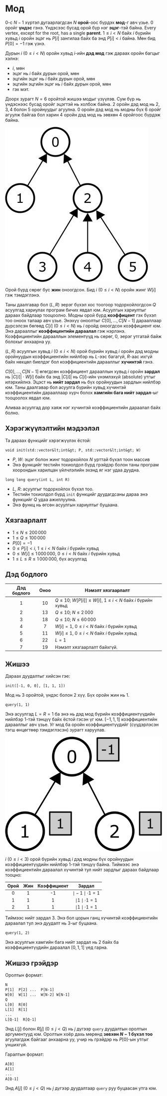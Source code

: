 # Мод

$0$-с $N-1$ хүртэл дугаарлагдсан $N$ **орой**-оос бүрдэх **мод**-г авч үзье.
$0$ оройг **үндэс** гэнэ.
Үндэсээс бусад орой бүр нэг **эцэг**-тэй байна.
Every vertex, except for the root, has a single **parent**.
$1 \leq i < N$ байх $i$ бүрийн хувьд $i$ оройн эцэг нь $P[i]$ зангилаа байх ба энд $P[i] < i$ байна. 
Мөн бид $P[0] = -1$ гэж үзнэ.

Дурын $i$ ($0 \leq i < N$) оройн хувьд $i$-ийн **дэд мод** гэж дараах оройн багцыг хэлнэ: 
 * $i$, мөн
 * эцэг нь $i$ байх дурын орой, мөн 
 * эцгийн эцэг нь $i$ байх дурын орой, мөн 
 * эцгийн эцгийн эцэг нь $i$ байх дурын орой, мөн
 * гэх мэт.

Доорх зурагт $N = 6$ оройтой жишээ модыг үзүүлэв.
Сум бүр нь үндэснээс бусад оройг эцэгтэй нь холбож байна.
$2$ оройн дэд мод нь $2, 3, 4$ болон $5$ оройнуудыг агуулна.
$0$ оройн дэд мод нь модны бүх $6$ оройг агуулж байгаа бол харин $4$ оройн дэд мод нь зөвхөн $4$ оройгоос бүрдэж байна.

![](subtrees.png "150")

Орой бүрд сөрөг бус **жин** оноогдсон.
Бид $i$ ($0 \leq i < N$) оройн жинг $W[i]$ гэж тэмдэглэнэ.

Таны даалгавар бол $(L, R)$ эерэг бүхэл хос тоогоор тодорхойлогдсон $Q$ асуулгад хариулах програм бичих явдал юм.
Асуулгын хариултыг дараах байдлаар тооцоолно.
Модны орой бүрд **коэффицент** гэх бүхэл тоо оноох талаар авч үзье.
Энэхүү оноолтыг $C[0], \ldots, C[N-1]$ дарааллаар дүрсэлсэн бөгөөд $C[i]$ ($0 \leq i < N$) нь $i$ оройд оноогдсон коэффициент юм.
Энэ дарааллыг **коэффицентийн дараалал** гэж нэрлэнэ.
Коэффициентийн дарааллын элементүүд нь сөрөг, $0$, эерэг утгатай байж болохыг анхаарна уу.

$(L, R)$ асуулгын хувьд $i$ ($0 \leq i < N$) орой бүрийн хувьд $i$ оройн дэд модны оройнуудын коэффициентийн нийлбэр нь $L$-ээс багагүй, $R$-аас ихгүй байх нөхцөл биелдэг бол коэффициентийн дарааллыг **хүчинтэй** гэнэ.

$C[0], \ldots, C[N-1]$ өгөгдсөн коэффициент дарааллын хувьд $i$ оройн **зардал** нь $|C[i]| \cdot W[i]$ байх ба энд $|C[i]|$ нь $C[i]$-ийн үнэмлэхүй (absolute) утгыг илэрхийлнэ.
Эцэст нь **нийт зардал** нь бүх оройнуудын зардлын нийлбэр юм.
Таны даалгавар бол асуулга бүрийн хувьд хүчинтэй коэффициентийн дарааллаар хүрч болох **хамгийн бага нийт зардал**-ыг тооцоолох явдал юм.

Аливаа асуулгад дор хаяж нэг хүчинтэй коэффициентийн дараалал байх болно.

## Хэрэгжүүлэлтийн мэдээлэл

Та дараах функцийг хэрэгжүүлэх ёстой:

```
void init(std::vector&lt;int&gt; P, std::vector&lt;int&gt; W)
```

* $P$, $W$: эцэг болон жинг тодорхойлох $N$ урттай бүхэл тоон массив
* Энэ функцийг тестийн тохиолдол бүрд грэйдэр болон таны програм хоорондын харилцан үйлчлэлийн эхэнд яг нэг удаа дуудна.

```
long long query(int L, int R)
```
* $L$, $R$: асуулгыг тодорхойлох бүхэл тоо.
* Тестийн тохиолдол бүрд `init` функцийг дуудагдсаны дараа энэ функцийг $Q$ удаа ажиллуулна.
* Энэ функц нь өгсөн асуулгын хариултыг буцаана.


## Хязгаарлалт

* $1 \leq N \leq 200\,000$
* $1 \leq Q \leq 100\,000$
* $P[0] = -1$
* $0 \leq P[i] < i$, $1 \leq i < N$ байх $i$ бүрийн хувьд 
* $0 \leq W[i] \leq 1\,000\,000$, $0 \leq i < N$ байх $i$ бүрийн хувьд
* $1 \leq L \leq R \leq 1\,000\,000$, бүх асуулгад

## Дэд бодлого

| Дэд бодлого | Оноо  | Нэмэлт хязгаарлалт |
| :-----: | :----: | ---------------------- |
|   1     |  $10$  | $Q \leq 10$; $W[P[i]] \leq W[i]$, $1 \leq i < N$ байх $i$ бүрийн хувьд
|   2     |  $13$  | $Q \leq 10$; $N \leq 2\,000$
|   3     |  $18$  | $Q \leq 10$; $N \leq 60\,000$
|   4     |  $7$   | $W[i] = 1$, $0 \leq i < N$ байх $i$ бүрийн хувьд
|   5     |  $11$  | $W[i] \leq 1$, $0 \leq i < N$ байх $i$ бүрийн хувьд
|   6     |  $22$  | $L = 1$
|   7     |  $19$  | Нэмэлт хязгаарлалт байхгүй.



## Жишээ

Дараах дуудалтыг хийсэн гэе:

```
init([-1, 0, 0], [1, 1, 1])
```
Мод нь $3$ оройтой, үндэс болон $2$ хүү.
Бүх оройн жин нь $1$.

```
query(1, 1)
```

Энэ асуулгад $L = R = 1$ ба энэ нь дэд мод бүрийн коэффициентүүдийн нийлбэр $1$-тэй тэнцүү байх ёстой гэсэн үг юм. $[-1, 1, 1]$ коэффициентийн дарааллыг авч үзье.
Уг мод ба оройн коэффициентүүдийг (сүүдэрлэсэн тэгш өнцөгтөөр тэмдэглэсэн) зурагт харуулав.

![](ex1.png "150")

$i$ ($0 \leq i < 3$) орой бүрийн хувьд $i$ дэд модны бүх оройнуудын коэффициентүүдийн нийлбэр $1$-тэй тэнцүү байна. 
Тиймээс энэ коэффициентийн дараалал хүчинтэй тул нийт зардлыг дараах байдлаар тооцно:


| Орой | Жин | Коэффициент | Зардал                      |
| :----: | :----: | :---------: | :-----------------------: |
|   0    |   1    |     -1      | $\mid -1 \mid \cdot 1 = 1$
|   1    |   1    |      1      | $\mid 1 \mid \cdot 1 = 1$
|   2    |   1    |      1      | $\mid 1 \mid \cdot 1 = 1$

Тиймээс нийт зардал $3$. Энэ бол цорын ганц хүчинтэй коэффициентийн дараалал тул энэ дуудалт нь $3$-ыг буцаана.

```
query(1, 2)
```
Энэ асуулгын хамгийн бага нийт зардал нь $2$ байх ба коэффициентүүдийн дараалал $[0, 1, 1]$ үед гарна.

## Жишээ грэйдэр

Оролтын формат:

```
N
P[1]  P[2] ...  P[N-1]
W[0]  W[1] ...  W[N-2] W[N-1]
Q
L[0]  R[0]
L[1]  R[1]
...
L[Q-1]  R[Q-1]
```

Энд $L[j]$ болон $R[j]$ ($0 \leq j < Q$) нь $j$ дүгээр `query` дуудалтын оролтын аргументууд юм.
Оролтын хоёр дахь мөрөнд **зөвхөн $N-1$ бүхэл тоо** агуулагдаж байгааг анхаарна уу, учир нь грэйдэр нь $P[0]$-ын утгыг уншихгүй.

Гаралтын формат:
```
A[0]
A[1]
...
A[Q-1]
```
Энд $A[j]$ ($0 \leq j < Q$) нь $j$ дүгээр дуудалтаар `query` руу буцаасан утга юм.

